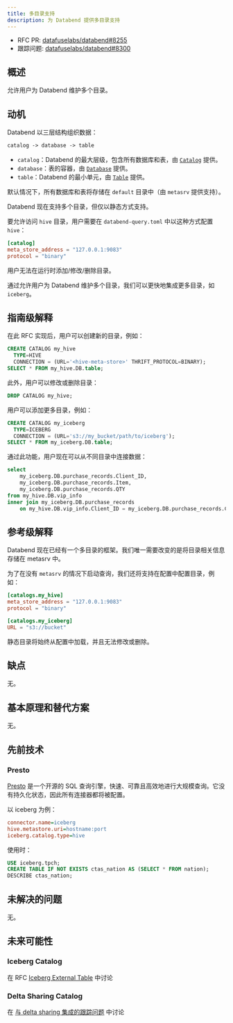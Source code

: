 ```yaml
---
title: 多目录支持
description: 为 Databend 提供多目录支持
---
```


- RFC PR: [datafuselabs/databend#8255](https://github.com/datafuselabs/databend/pull/8255)
- 跟踪问题: [datafuselabs/databend#8300](https://github.com/datafuselabs/databend/issues/8300)

## 概述

允许用户为 Databend 维护多个目录。

## 动机

Databend 以三层结构组织数据：

```txt
catalog -> database -> table
```

- `catalog`：Databend 的最大层级，包含所有数据库和表，由 [`Catalog`](https://github.com/datafuselabs/databend/blob/556aedc00e5e8a95a7551d0ec21b8e6fa7573e0a/src/query/catalog/src/catalog.rs#L80) 提供。
- `database`：表的容器，由 [`Database`](https://github.com/datafuselabs/databend/blob/556aedc00e5e8a95a7551d0ec21b8e6fa7573e0a/src/query/catalog/src/database.rs#L44) 提供。
- `table`：Databend 的最小单元，由 [`Table`](https://github.com/datafuselabs/databend/blob/556aedc00e5e8a95a7551d0ec21b8e6fa7573e0a/src/query/catalog/src/table.rs#L44) 提供。

默认情况下，所有数据库和表将存储在 `default` 目录中（由 `metasrv` 提供支持）。

Databend 现在支持多个目录，但仅以静态方式支持。

要允许访问 `hive` 目录，用户需要在 `databend-query.toml` 中以这种方式配置 `hive`：

```toml
[catalog]
meta_store_address = "127.0.0.1:9083"
protocol = "binary"
```

用户无法在运行时添加/修改/删除目录。

通过允许用户为 Databend 维护多个目录，我们可以更快地集成更多目录，如 `iceberg`。

## 指南级解释

在此 RFC 实现后，用户可以创建新的目录，例如：

```sql
CREATE CATALOG my_hive
  TYPE=HIVE
  CONNECTION = (URL='<hive-meta-store>' THRIFT_PROTOCOL=BINARY);
SELECT * FROM my_hive.DB.table;
```

此外，用户可以修改或删除目录：

```sql
DROP CATALOG my_hive;
```

用户可以添加更多目录，例如：

```sql
CREATE CATALOG my_iceberg
  TYPE=ICEBERG
  CONNECTION = (URL='s3://my_bucket/path/to/iceberg');
SELECT * FROM my_iceberg.DB.table;
```

通过此功能，用户现在可以从不同目录中连接数据：

```sql
select
    my_iceberg.DB.purchase_records.Client_ID,
    my_iceberg.DB.purchase_records.Item,
    my_iceberg.DB.purchase_records.QTY
from my_hive.DB.vip_info
inner join my_iceberg.DB.purchase_records
    on my_hive.DB.vip_info.Client_ID = my_iceberg.DB.purchase_records.Client_ID;
```

## 参考级解释

Databend 现在已经有一个多目录的框架。我们唯一需要改变的是将目录相关信息存储在 metasrv 中。

为了在没有 `metasrv` 的情况下启动查询，我们还将支持在配置中配置目录，例如：

```toml
[catalogs.my_hive]
meta_store_address = "127.0.0.1:9083"
protocol = "binary"

[catalogs.my_iceberg]
URL = "s3://bucket"
```

静态目录将始终从配置中加载，并且无法修改或删除。

## 缺点

无。

## 基本原理和替代方案

无。

## 先前技术

### Presto

[Presto](https://prestodb.io/) 是一个开源的 SQL 查询引擎，快速、可靠且高效地进行大规模查询。它没有持久化状态，因此所有连接器都将被配置。

以 iceberg 为例：

```ini
connector.name=iceberg
hive.metastore.uri=hostname:port
iceberg.catalog.type=hive
```

使用时：

```sql
USE iceberg.tpch;
CREATE TABLE IF NOT EXISTS ctas_nation AS (SELECT * FROM nation);
DESCRIBE ctas_nation;
```

## 未解决的问题

无。

## 未来可能性

### Iceberg Catalog

在 RFC [Iceberg External Table](https://github.com/datafuselabs/databend/pull/8215) 中讨论

### Delta Sharing Catalog

在 [与 delta sharing 集成的跟踪问题](https://github.com/datafuselabs/databend/issues/7830) 中讨论